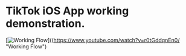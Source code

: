 # TikTok iOS App working demonstration.

[![Working Flow](https://img.youtube.com/vi/r0tGddqnEn0/0.jpg)]((https://www.youtube.com/watch?v=r0tGddqnEn0/ "Working Flow")


